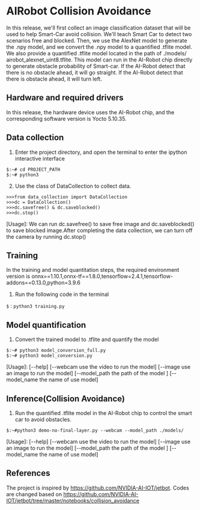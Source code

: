 # AIRobot Collision Avoidance

In this release, we'll first collect an image classification dataset that will be used to help Smart-Car avoid collision. We'll teach Smart Car to detect two scenarios free and blocked. Then, we use the AlexNet model to generate the .npy model, and we convert the .npy model to a quantified .tflite model.
 We also provide a quantified .tflite model located in the path of  ./models/ airobot_alexnet_uint8.tflite. This model can run in the AI-Robot chip directly to generate obstacle probability of Smart-car. If the AI-Robot detect that there is no obstacle ahead, it will go straight. If the AI-Robot detect that there is obstacle ahead, it will turn left.



## Hardware and required drivers
In this release, the hardware device uses the AI-Robot chip, and the corresponding software version is Yocto 5.10.35. 

## Data collection 
1. Enter the project directory, and open the terminal to enter the ipython interactive interface 
```mermaid
$:~# cd PROJECT_PATH
$:~# python3
```
2. Use the class of DataCollection to collect data. 
```mermaid
>>>from data_collection import DataCollection
>>>dc = DataCollection()
>>>dc.savefree() & dc.saveblocked()
>>>dc.stop()
```
[Usage]:  We can run dc.savefree() to save free image and dc.saveblocked() to save blocked image.After completing the data collection, we can turn off the camera by running dc.stop()

## Training
In the training and model quantitation steps, the required environment version is onnx==1.10.1,onnx-tf==1.8.0,tensorflow=2.4.1,tensorflow-addons==0.13.0,python=3.9.6
 1. Run the following code in the terminal 
```mermaid
$：python3 training.py
```

## Model quantification 
1. Convert the trained model to .tflite and quantify the model
```mermaid
$:~# python3 model_conversion_full.py
$:~# python3 model_conversion.py
```
[Usage]:  [--help] [--webcam use the video to run the model] [--image use an image to run the model] [--model_path the path of the model ] [--model_name the name of use model]

## Inference(Collision Avoidance)
1. Run the quantified .tflite model in the AI-Robot chip to control the smart car to avoid obstacles.
```mermaid
$:~#python3 demo-no-final-layer.py --webcam --model_path ./models/
```
[Usage]:  [--help] [--webcam use the video to run the model] [--image use an image to run the model] [--model_path the path of the model ] [--model_name the name of use model]

## References

The project is inspired by https://github.com/NVIDIA-AI-IOT/jetbot. Codes are changed based on https://github.com/NVIDIA-AI-IOT/jetbot/tree/master/notebooks/collision_avoidance

